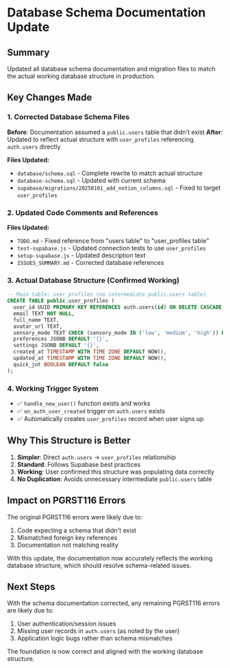 # Database Schema Documentation Update

## Summary

Updated all database schema documentation and migration files to match the actual working database structure in production.

## Key Changes Made

### 1. **Corrected Database Schema Files**

**Before**: Documentation assumed a `public.users` table that didn't exist
**After**: Updated to reflect actual structure with `user_profiles` referencing `auth.users` directly

**Files Updated:**

- `database/schema.sql` - Complete rewrite to match actual structure
- `database-schema.sql` - Updated with current schema
- `supabase/migrations/20250101_add_notion_columns.sql` - Fixed to target `user_profiles`

### 2. **Updated Code Comments and References**

**Files Updated:**

- `TODO.md` - Fixed reference from "users table" to "user_profiles table"
- `test-supabase.js` - Updated connection tests to use `user_profiles`
- `setup-supabase.js` - Updated description text
- `ISSUES_SUMMARY.md` - Corrected database references

### 3. **Actual Database Structure (Confirmed Working)**

```sql
-- Main table: user_profiles (no intermediate public.users table)
CREATE TABLE public.user_profiles (
  user_id UUID PRIMARY KEY REFERENCES auth.users(id) ON DELETE CASCADE,
  email TEXT NOT NULL,
  full_name TEXT,
  avatar_url TEXT,
  sensory_mode TEXT CHECK (sensory_mode IN ('low', 'medium', 'high')) DEFAULT 'low',
  preferences JSONB DEFAULT '{}',
  settings JSONB DEFAULT '{}',
  created_at TIMESTAMP WITH TIME ZONE DEFAULT NOW(),
  updated_at TIMESTAMP WITH TIME ZONE DEFAULT NOW(),
  quick_jot BOOLEAN DEFAULT false
);
```

### 4. **Working Trigger System**

- ✅ `handle_new_user()` function exists and works
- ✅ `on_auth_user_created` trigger on `auth.users` exists
- ✅ Automatically creates `user_profiles` record when user signs up

## Why This Structure is Better

1. **Simpler**: Direct `auth.users` → `user_profiles` relationship
2. **Standard**: Follows Supabase best practices
3. **Working**: User confirmed this structure was populating data correctly
4. **No Duplication**: Avoids unnecessary intermediate `public.users` table

## Impact on PGRST116 Errors

The original PGRST116 errors were likely due to:

1. Code expecting a schema that didn't exist
2. Mismatched foreign key references
3. Documentation not matching reality

With this update, the documentation now accurately reflects the working database structure, which should resolve schema-related issues.

## Next Steps

With the schema documentation corrected, any remaining PGRST116 errors are likely due to:

1. User authentication/session issues
2. Missing user records in `auth.users` (as noted by the user)
3. Application logic bugs rather than schema mismatches

The foundation is now correct and aligned with the working database structure.
